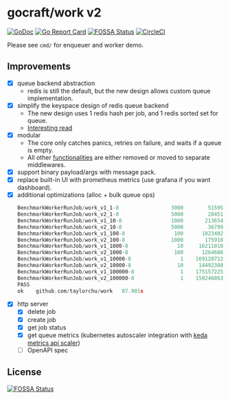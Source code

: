 # gocraft/work v2

[![GoDoc](https://godoc.org/github.com/taylorchu/work?status.png)](https://godoc.org/github.com/taylorchu/work)
[![Go Report Card](https://goreportcard.com/badge/github.com/taylorchu/work)](https://goreportcard.com/report/github.com/taylorchu/work)
[![FOSSA Status](https://app.fossa.com/api/projects/custom%2B4257%2Fgit%40github.com%3Ataylorchu%2Fwork.git.svg?type=shield)](https://app.fossa.com/projects/custom%2B4257%2Fgit%40github.com%3Ataylorchu%2Fwork.git?ref=badge_shield)
[![CircleCI](https://circleci.com/gh/taylorchu/work.svg?style=svg)](https://circleci.com/gh/taylorchu/work)

Please see `cmd/` for enqueuer and worker demo.

## Improvements

- [x] queue backend abstraction
  - redis is still the default, but the new design allows custom queue implementation.
- [x] simplify the keyspace design of redis queue backend
  - The new design uses 1 redis hash per job, and 1 redis sorted set for queue.
  - [Interesting read](https://kirshatrov.com/2018/07/20/redis-job-queue/)
- [x] modular
  - The core only catches panics, retries on failure, and waits if a queue is empty.
  - All other [functionalities](https://kirshatrov.com/2019/01/03/state-of-background-jobs/)
    are either removed or moved to separate middlewares.
- [x] support binary payload/args with message pack.
- [x] replace built-in UI with prometheus metrics (use grafana if you want dashboard).
- [x] additional optimizations (alloc + bulk queue ops)
  ```go
  BenchmarkWorkerRunJob/work_v1_1-8         	    3000	    515957 ns/op
  BenchmarkWorkerRunJob/work_v2_1-8         	    5000	    284516 ns/op
  BenchmarkWorkerRunJob/work_v1_10-8        	    1000	   2136546 ns/op
  BenchmarkWorkerRunJob/work_v2_10-8        	    5000	    367997 ns/op
  BenchmarkWorkerRunJob/work_v1_100-8       	     100	  18234023 ns/op
  BenchmarkWorkerRunJob/work_v2_100-8       	    1000	   1759186 ns/op
  BenchmarkWorkerRunJob/work_v1_1000-8      	      10	 162110100 ns/op
  BenchmarkWorkerRunJob/work_v2_1000-8      	     100	  12646080 ns/op
  BenchmarkWorkerRunJob/work_v1_10000-8     	       1	1691287122 ns/op
  BenchmarkWorkerRunJob/work_v2_10000-8     	      10	 144923087 ns/op
  BenchmarkWorkerRunJob/work_v1_100000-8    	       1	17515722574 ns/op
  BenchmarkWorkerRunJob/work_v2_100000-8    	       1	1502468637 ns/op
  PASS
  ok  	github.com/taylorchu/work	87.901s
  ```
- [x] http server
  - [x] delete job
  - [x] create job
  - [x] get job status
  - [x] get queue metrics (kubernetes autoscaler integration with [keda metrics api scaler](https://keda.sh/docs/2.5/scalers/metrics-api/))
  - [ ] OpenAPI spec

## License

[![FOSSA Status](https://app.fossa.com/api/projects/custom%2B4257%2Fgit%40github.com%3Ataylorchu%2Fwork.git.svg?type=large)](https://app.fossa.com/projects/custom%2B4257%2Fgit%40github.com%3Ataylorchu%2Fwork.git?ref=badge_large)

